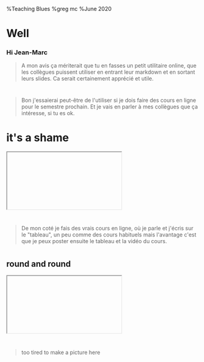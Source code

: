 %Teaching Blues
%greg mc
%June 2020

# Well

### Hi Jean-Marc

>A mon avis ça mériterait que tu en fasses un petit utilitaire online,
que les collègues puissent utiliser en entrant leur markdown et en
sortant leurs slides. Ca serait certainement apprécié et utile.

<audio  data-autoplay ><source src="people_in_grenoble.mp3" ></audio>

# 

>Bon j'essaierai peut-être de l'utiliser si je dois faire des cours en
ligne pour le semestre prochain. Et je vais en parler à mes collègues
que ça intéresse, si tu es ok.

<audio  data-autoplay ><source src="ill_see_what.mp3" ></audio>

# it's a shame

<div class="wrap"><iframe data-src="graph.html" > </iframe></div>



<audio  data-autoplay ><source src="it_just_seems.mp3" ></audio>

#

>De mon coté je fais des vrais cours en ligne, où je parle et j'écris sur
le "tableau", un peu comme des cours habituels mais l'avantage c'est que
je peux poster ensuite le tableau et la vidéo du cours.

<audio  data-autoplay ><source src="sure_i_understand.mp3" ></audio>

#

## round and round
 <div class="wrap"><iframe data-src="sphere.html" > </iframe></div>



<audio  data-autoplay ><source src="i_dont_know.mp3" ></audio>

#

> too tired to make a picture here 

<audio  data-autoplay ><source src="mais_questce_que.mp3" ></audio>


